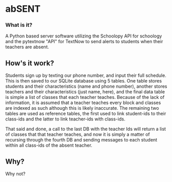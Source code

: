 # abSENT

### What is it?
A Python based server software utilizing the Schoolopy API for schoology and the pytextnow "API" for TextNow to send alerts to students when their teachers are absent. 

## How's it work?
Students sign up by texting our phone number, and input their full schedule. This is then saved to our SQLite database using 5 tables. One table stores students and their characteristics (name and phone number), another stores teachers and their characteristics (just name, here), and the final data table is simple a list of classes that each teacher teaches. Because of the lack of information, it is assumed that a teacher teaches every block and classes are indexed as such although this is likely inaccurate. The remaining two tables are used as reference tables, the first used to link student-ids to their class-ids and the latter to link teacher-ids with class-ids. 

That said and done, a call to the last DB with the teacher Ids will return a list of classes that that teacher teaches, and now it is simply a matter of recursing through the fourth DB and sending messages to each student within all class-ids of the absent teacher.

## Why?
Why not?
